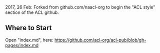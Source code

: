 2017, 26 Feb:
Forked from github.com/naacl-org to begin the "ACL style" section of the ACL github.
  
## Where to Start
Open "index.md", here: https://github.com/acl-org/acl-pub/blob/gh-pages/index.md
